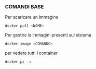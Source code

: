 ### **COMANDI BASE**
Per scaricare un immagine
```bash
docker pull <NOME>
```

Per gestire le immagini presenti sul sistema
```bash
docker image <COMANDO>
```

per vedere tutti i container
```bash
docker ps -a
```